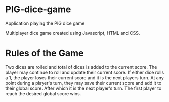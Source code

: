 # PIG-dice-game
Application playing the PIG dice game

Multiplayer dice game created using Javascript, HTML and CSS. 

# Rules of the Game
Two dices are rolled and total of dices is added to the current score. The player may continue to roll and update their current score. If either dice rolls a 1, the player loses their current score and it is the next players turn. At any point during a player's turn, they may save their current score and add it to their global score. After which it is the next player's turn. The first player to reach the desired global score wins. 
